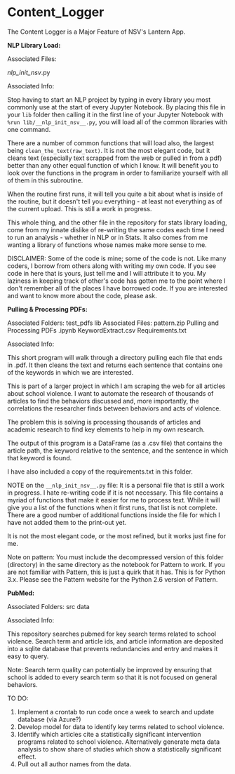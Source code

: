 # Content_Logger

The Content Logger is a Major Feature of NSV's Lantern App.

**NLP Library Load:**

Associated Files:

_nlp_init_nsv_.py

Associated Info:

Stop having to start an NLP project by typing in every library you most commonly use at the start of every Jupyter Notebook. By placing this file in your `lib` folder then calling it in the first line of your Jupyter Notebook with `%run lib/__nlp_init_nsv__.py`, you will load all of the common libraries with one command. 

There are a number of common functions that will load also, the largest being `clean_the_text(raw_text)`. It is not the most elegant code, but it cleans text (especially text scrapped from the web or pulled in from a pdf) better than any other equal function of which I know. It will benefit you to look over the functions in the program in order to familiarize yourself with all of them in this subroutine.

When the routine first runs, it will tell you quite a bit about what is inside of the routine, but it doesn't tell you everything - at least not everything as of the current upload. This is still a work in progress. 

This whole thing, and the other file in the repository for stats library loading, come from my innate dislike of re-writing the same codes each time I need to run an analysis - whether in NLP or in Stats. It also comes from me wanting a library of functions whose names make more sense to me.

DISCLAIMER: Some of the code is mine; some of the code is not. Like many coders, I borrow from others along with writing my own code. If you see code in here that is yours, just tell me and I will attribute it to you. My laziness in keeping track of other's code has gotten me to the point where I don't remember all of the places I have borrowed code. If you are interested and want to know more about the code, please ask.

**Pulling & Processing PDFs:**

Associated Folders:
  test_pdfs
  lib
Associated Files:
  pattern.zip
  Pulling and Processing PDFs .ipynb
  KeywordExtract.csv
  Requirements.txt

Associated Info:

This short program will walk through a directory pulling each file that ends in .pdf. It then cleans the text and returns each sentence that contains one of the keywords in which we are interested. 

This is part of a larger project in which I am scraping the web for all articles about school violence. I want to automate the research of thousands of articles to find the behaviors discussed and, more importantly, the correlations the researcher finds between behaviors and acts of violence. 

The problem this is solving is processing thousands of articles and academic research to find key elements to help in my own research.

The output of this program is a DataFrame (as a .csv file) that contains the article path, the keyword relative to the sentence, and the sentence in which that keyword is found. 

I have also included a copy of the requirements.txt in this folder. 

NOTE on the `__nlp_init_nsv__.py` file: It is a personal file that is still a work in progress. I hate re-writing code if it is not necessary. This file contains a myriad of functions that make it easier for me to process text. While it will give you a list of the functions when it first runs, that list is not complete. There are a good number of additional functions inside the file for which I have not added them to the print-out yet. 

It is not the most elegant code, or the most refined, but it works just fine for me. 

Note on pattern: You must include the decompressed version of this folder (directory) in the same directory as the notebook for Pattern to work. If you are not familiar with Pattern, this is just a quirk that it has. This is for Python 3.x. Please see the Pattern website for the Python 2.6 version of Pattern. 

**PubMed:**

Associated Folders:
  src
  data

Associated Info:

This repository searches pubmed for key search terms related to school violence.
Search term and article ids, and article information are deposited into a sqlite database
that prevents redundancies and entry and makes it easy to query.

Note:  Search term quality can potentially be improved by ensuring that
school is added to every search term so that it is not focused on general behaviors.

TO DO:

1. Implement a crontab to run code once a week to search and update database (via Azure?)
2. Develop model for data to identify key terms related to school violence.
3. Identify which articles cite a statistically significant intervention programs related to school violence. Alternatively generate meta data analysis to show share of studies which show a statistically significant effect.
4. Pull out all author names from the data.
